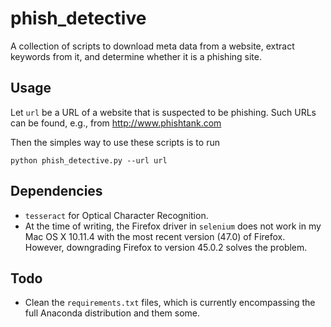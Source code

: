 # phish_detective
A collection of scripts to download meta data from a website, extract keywords from it, and determine whether it is a phishing site.

## Usage

Let `url` be a URL of a website that is suspected to be phishing. Such URLs can be found, e.g., from http://www.phishtank.com

Then the simples way to use these scripts is to run

```
python phish_detective.py --url url
```


## Dependencies

* `tesseract` for Optical Character Recognition.
* At the time of writing, the Firefox driver in `selenium` does not work in my
  Mac OS X 10.11.4 with the most recent version (47.0) of Firefox.
  However, downgrading Firefox to version 45.0.2 solves the problem.


## Todo

* Clean the `requirements.txt` files, which is currently encompassing the full
  Anaconda distribution and them some.

